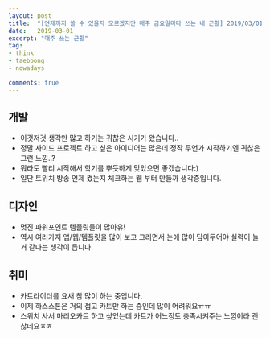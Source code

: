 ```yaml
---
layout: post
title:  "[언제까지 쓸 수 있을지 모르겠지만 매주 금요일마다 쓰는 내 근황] 2019/03/01"
date:   2019-03-01
excerpt: "매주 쓰는 근황"
tag: 
- think
- taebbong
- nowadays

comments: true
---
```



## 개발
* 이것저것 생각만 많고 하기는 귀찮은 시기가 왔습니다..
* 정말 사이드 프로젝트 하고 싶은 아이디어는 많은데 정작 무언가 시작하기엔 귀찮은 그런 느낌..?
* 뭐라도 빨리 시작해서 학기를 뿌듯하게 맞았으면 좋겠습니다:)
* 일단 트위치 방송 언제 켰는지 체크하는 웹 부터 만들까 생각중입니다.


## 디자인
* 멋진 파워포인트 템플릿들이 많아유!
* 역시 여러가지 앱/웹/템플릿을 많이 보고 그러면서 눈에 많이 담아두어야 실력이 늘거 같다는 생각이 듭니다.


## 취미
* 카트라이더를 요새 참 많이 하는 중입니다.
* 이제 하스스톤은 거의 접고 카트만 하는 중인데 많이 어려워요ㅠㅠ
* 스위치 사서 마리오카트 하고 싶었는데 카트가 어느정도 충족시켜주는 느낌이라 괜찮네요ㅎㅎ